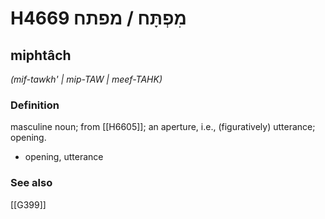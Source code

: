 # H4669 מִפְתָּח / מפתח

## miphtâch

_(mif-tawkh' | mip-TAW | meef-TAHK)_

### Definition

masculine noun; from [[H6605]]; an aperture, i.e., (figuratively) utterance; opening.

- opening, utterance
### See also

[[G399]]

